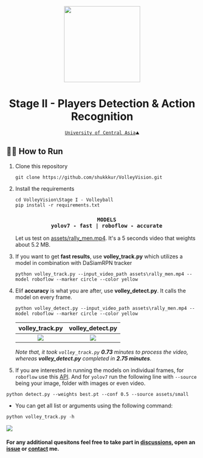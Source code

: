 <p align="center">
  <img src="https://github.com/shukkkur/VolleyVision/blob/b9e2ea29be1337f8cd7c25f7f06741ecfde9fc62/README_files/vv_logo.png" width=200>
</p>

<h1 align="center">
  Stage II - Players Detection & Action Recognition
</h1>

<p align='center'>
  <a href="https://ucentralasia.org/home"><code>University of Central Asia</a>⛰️</code>
</p>

<h2>🏃‍♂️ How to Run</h2>

<ol>
  
  <li>
    Clone this repository
  </li>
  
  ```
  git clone https://github.com/shukkkur/VolleyVision.git
  ```
  
  <li>
    Install the requirements
  </li>
  
  ```
  cd VolleyVision\Stage I - Volleyball
  pip install -r requirements.txt
  ```
  <h3 align="center"><code>MODELS</code><br><code>yolov7 - fast | roboflow - accurate</code></h3>
  
  Let us test on <a href="https://github.com/shukkkur/VolleyVision/blob/a87326441528ee89f4d23a81e2461d6963534134/assets/rally_men.mp4">assets/rally_men.mp4</a>. It's a 5 seconds video that weights about 5.2 MB.
  
  <li>
    If you want to get <strong>fast results</strong>, use <strong>volley_track.py</strong> which utilizes a model in combination with DaSiamRPN tracker
  </li>
  
  ```
  python volley_track.py --input_video_path assets\rally_men.mp4 --model roboflow --marker circle --color yellow
  ```
  
  <li>
    Elif <strong>accuracy</strong> is what you are after, use <strong>volley_detect.py</strong>. It calls the model on every frame.
  </li>
  
  ```
  python volley_detect.py --input_video_path assets\rally_men.mp4 --model roboflow --marker circle --color yellow 
  ```
  
  
<strong>volley_track.py</strong>  | <strong>volley_detect.py</strong>
:-------------------------:|:-------------------------:
<img src="https://github.com/shukkkur/VolleyVision/blob/914b8dc3873767b7b1a1c62b7b75633d8a3a9af6/assets/track_men.gif"> | <img src="https://github.com/shukkkur/VolleyVision/blob/280fed79d290c1cf6d53c869fa60355eeb04d148/assets/rf_men_rally.gif">

  <i>Note that, it took <code>volley_track.py</code> <strong>0.73</strong> minutes to process the video, whereas <strong>volley_detect.py</strong> completed in <strong>2.75 minutes</strong>.</i>

<li>
  If you are interested in running the models on individual frames, for <code>roboflow</code> use this <a href="https://universe.roboflow.com/shukur-sabzaliev-bh7pq/volleyball-tracking/model/18">API</a>. And for <code>yolov7</code> run the following line with <code>--source</code> being your image, folder with images or even video.
</li>
</ol>

```
python detect.py --weights best.pt --conf 0.5 --source assets/small
```

<ul>
  <li>
    <p>You can get all list or arguments using the following command:</p>
  </li>
</ul>

```python
python volley_track.py -h
```

<img src="https://github.com/shukkkur/VolleyVision/blob/d24f2bd82847d61841085d45ae4a5dd491376ece/Stage%20I%20-%20Volleyball/assets/args.png">

<h4>For any additional quesitons feel free to take part in <a href="https://github.com/shukkkur/VolleyVision/discussions">discussions</a>, open an <a href="https://github.com/shukkkur/VolleyVision/issues/new">issue</a> or <a href="https://github.com/shukkkur#feel-free-to-connectcontact">contact</a> me.</h4>
